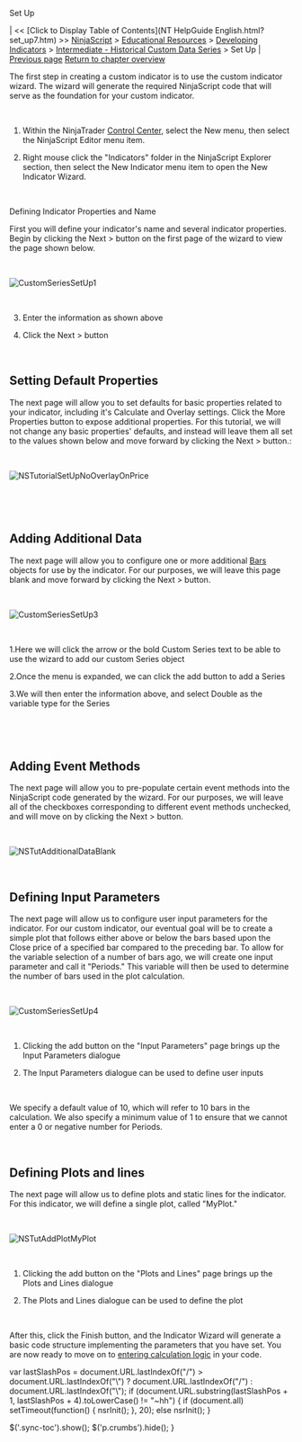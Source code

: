 ﻿










 


Set Up







| &lt;&lt; [Click to Display Table of Contents](NT HelpGuide English.html?set_up7.htm) &gt;&gt;
 [NinjaScript](ninjascript.htm) &gt; [Educational Resources](educational_resources.htm) &gt; [Developing Indicators](developing_indicators.htm) &gt; [Intermediate - Historical Custom Data Series](intermediate_-_historical_cust.htm) &gt;
Set Up | [Previous page](intermediate_-_historical_cust.htm)
[Return to chapter overview](intermediate_-_historical_cust.htm)










The first step in creating a custom indicator is to use the custom indicator wizard. The wizard will generate the required NinjaScript code that will serve as the foundation for your custom indicator.


 


1. Within the NinjaTrader [Control Center](control_center.htm), select the New menu, then select the NinjaScript Editor menu item.


2. Right mouse click the "Indicators" folder in the NinjaScript Explorer section, then select the New Indicator menu item to open the New Indicator Wizard.


 


Defining Indicator Properties and Name  

First you will define your indicator's name and several indicator properties. Begin by clicking the Next &gt; button on the first page of the wizard to view the page shown below.


 


![CustomSeriesSetUp1](customseriessetup1.png)


 


3. Enter the information as shown above


4. Click the Next &gt; button


 


Setting Default Properties
--------------------------


The next page will allow you to set defaults for basic properties related to your indicator, including it's Calculate and Overlay settings. Click the More Properties button to expose additional properties. For this tutorial, we will not change any basic properties' defaults, and instead will leave them all set to the values shown below and move forward by clicking the Next &gt; button.:


 


![NSTutorialSetUpNoOverlayOnPrice](nstutorialsetupnooverlayonprice.png)


 


 


Adding Additional Data
----------------------


The next page will allow you to configure one or more additional [Bars](bars.htm) objects for use by the indicator. For our purposes, we will leave this page blank and move forward by clicking the Next &gt; button.


 


![CustomSeriesSetUp3](customseriessetup3.png)


 


1.Here we will click the arrow or the bold Custom Series text to be able to use the wizard to add our custom Series<t> object

2.Once the menu is expanded, we can click the add button to add a Series<t>

3.We will then enter the information above, and select Double as the variable type for the Series<t>

 


 


Adding Event Methods
--------------------


The next page will allow you to pre-populate certain event methods into the NinjaScript code generated by the wizard. For our purposes, we will leave all of the checkboxes corresponding to different event methods unchecked, and will move on by clicking the Next &gt; button.


 


![NSTutAdditionalDataBlank](nstutadditionaldatablank.png)


 


Defining Input Parameters
-------------------------


The next page will allow us to configure user input parameters for the indicator. For our custom indicator, our eventual goal will be to create a simple plot that follows either above or below the bars based upon the Close price of a specified bar compared to the preceding bar. To allow for the variable selection of a number of bars ago, we will create one input parameter and call it "Periods." This variable will then be used to determine the number of bars used in the plot calculation.


 


![CustomSeriesSetUp4](customseriessetup4.png)


 


1. Clicking the add button on the "Input Parameters" page brings up the Input Parameters dialogue


2. The Input Parameters dialogue can be used to define user inputs


 


We specify a default value of 10, which will refer to 10 bars in the calculation. We also specify a minimum value of 1 to ensure that we cannot enter a 0 or negative number for Periods.


 


Defining Plots and lines
------------------------


The next page will allow us to define plots and static lines for the indicator. For this indicator, we will define a single plot, called "MyPlot."


 


![NSTutAddPlotMyPlot](nstutaddplotmyplot.png)


 


1. Clicking the add button on the "Plots and Lines" page brings up the Plots and Lines dialogue


2. The Plots and Lines dialogue can be used to define the plot


 


After this, click the Finish button, and the Indicator Wizard will generate a basic code structure implementing the parameters that you have set. You are now ready to move on to [entering calculation logic](entering_calculation_logic4.htm) in your code.





 
 var lastSlashPos = document.URL.lastIndexOf("/") &gt; document.URL.lastIndexOf("\\") ? document.URL.lastIndexOf("/") : document.URL.lastIndexOf("\\");
 if (document.URL.substring(lastSlashPos + 1, lastSlashPos + 4).toLowerCase() != "~hh") {
 if (document.all) setTimeout(function() {
 nsrInit();
 }, 20);
 else nsrInit();
 }
 
 
 $('.sync-toc').show();
 $('p.crumbs').hide();
 }
 
 
 



</t></t></t>